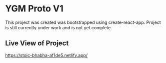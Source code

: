 # YGM Proto V1

This project was created was bootstrapped using create-react-app. Project is still currently under work and is not yet complete.

## Live View of Project

https://stoic-bhabha-af1de5.netlify.app/
